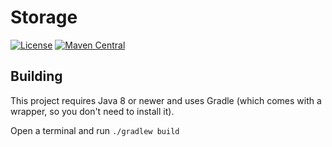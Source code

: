 # Storage

[![License](https://img.shields.io/github/license/PrimordialMoros/Storage?color=blue&style=flat-square)](LICENSE)
[![Maven Central](https://img.shields.io/maven-central/v/me.moros/storage?style=flat-square)](https://search.maven.org/artifact/me.moros/storage/2.0.0/pom)

## Building

This project requires Java 8 or newer and uses Gradle (which comes with a wrapper, so you don't need to install it).

Open a terminal and run `./gradlew build`
